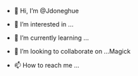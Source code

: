 - 👋 Hi, I’m @Jdoneghue
- 👀 I’m interested in ...
- 🌱 I’m currently learning ...
- 💞️ I’m looking to collaborate on ...Magick


- 📫 How to reach me ...

<!---
Jdoneghue/Jdoneghue is a ✨ special ✨ repository because its `README.md` (this file) appears on your GitHub profile.
You can click the Preview link to take a look at your changes.
--->

